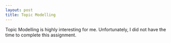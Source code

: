 ```yaml
---
layout: post
title: Topic Modelling
---
```


Topic Modelling is highly interesting for me. Unfortunately, I did not have the time to complete this assignment.